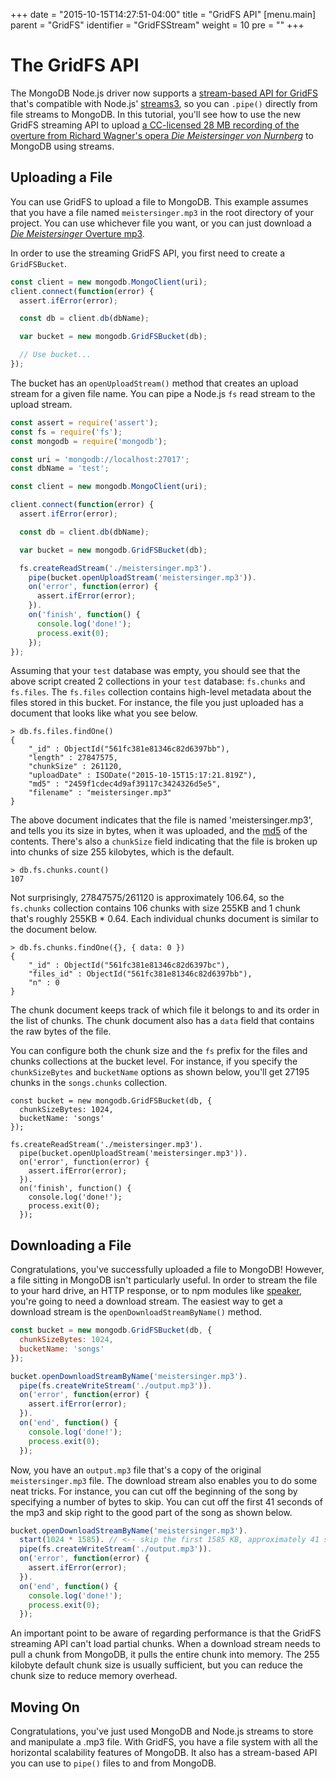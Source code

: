 +++
date = "2015-10-15T14:27:51-04:00"
title = "GridFS API"
[menu.main]
  parent = "GridFS"
  identifier = "GridFSStream"
  weight = 10
  pre = "<i class='fa'></i>"
+++

# The GridFS API

The MongoDB Node.js driver now supports a
[stream-based API for GridFS](https://github.com/mongodb/specifications/blob/master/source/gridfs/gridfs-spec.rst)
that's compatible with Node.js'
[streams3](https://strongloop.com/strongblog/whats-new-io-js-beta-streams3/), so you can `.pipe()` directly from file streams to MongoDB. In
this tutorial, you'll see how to use the new GridFS streaming API to upload
[a CC-licensed 28 MB recording of the overture from Richard Wagner's opera *Die Meistersinger von Nurnberg*](https://musopen.org/music/213/richard-wagner/die-meistersinger-von-nurnberg-overture/)
to MongoDB using streams.

Uploading a File
----------------

You can use GridFS to upload a file to MongoDB. This example
assumes that you have a file named `meistersinger.mp3` in the
root directory of your project. You can use whichever file you want, or you
can just download a [*Die Meistersinger* Overture mp3](https://musopen.org/music/213/richard-wagner/die-meistersinger-von-nurnberg-overture/).

In order to use the streaming GridFS API, you first need to create
a `GridFSBucket`.

```javascript
const client = new mongodb.MongoClient(uri);
client.connect(function(error) {
  assert.ifError(error);

  const db = client.db(dbName);

  var bucket = new mongodb.GridFSBucket(db);

  // Use bucket...
});
```

The bucket has an
`openUploadStream()` method that creates an upload stream for a given
file name. You can pipe a Node.js `fs` read stream to the
upload stream.

```js
const assert = require('assert');
const fs = require('fs');
const mongodb = require('mongodb');

const uri = 'mongodb://localhost:27017';
const dbName = 'test';

const client = new mongodb.MongoClient(uri);

client.connect(function(error) {
  assert.ifError(error);

  const db = client.db(dbName);

  var bucket = new mongodb.GridFSBucket(db);

  fs.createReadStream('./meistersinger.mp3').
    pipe(bucket.openUploadStream('meistersinger.mp3')).
    on('error', function(error) {
      assert.ifError(error);
    }).
    on('finish', function() {
      console.log('done!');
      process.exit(0);
    });
});
```

Assuming that your `test` database was empty, you should see that the above
script created 2 collections in your `test` database: `fs.chunks` and
`fs.files`. The `fs.files` collection contains high-level metadata about
the files stored in this bucket. For instance, the file you just uploaded
has a document that looks like what you see below.

```
> db.fs.files.findOne()
{
	"_id" : ObjectId("561fc381e81346c82d6397bb"),
	"length" : 27847575,
	"chunkSize" : 261120,
	"uploadDate" : ISODate("2015-10-15T15:17:21.819Z"),
	"md5" : "2459f1cdec4d9af39117c3424326d5e5",
	"filename" : "meistersinger.mp3"
}
```

The above document indicates that the file is named 'meistersinger.mp3', and tells
you its size in bytes, when it was uploaded, and the
[md5](https://en.wikipedia.org/wiki/MD5) of the contents. There's also a
`chunkSize` field indicating that the file is
broken up into chunks of size 255 kilobytes, which is the
default.

```
> db.fs.chunks.count()
107
```

Not surprisingly, 27847575/261120 is approximately 106.64, so the `fs.chunks`
collection contains 106 chunks with size 255KB and 1 chunk that's roughly
255KB * 0.64. Each individual chunks document is similar to the document below.

```
> db.fs.chunks.findOne({}, { data: 0 })
{
	"_id" : ObjectId("561fc381e81346c82d6397bc"),
	"files_id" : ObjectId("561fc381e81346c82d6397bb"),
	"n" : 0
}
```

The chunk document keeps track of which file it belongs to and its order in
the list of chunks. The chunk document also has a `data` field that contains
the raw bytes of the file.

You can configure both the chunk size and the `fs` prefix for the files and
chunks collections at the bucket level. For instance, if you specify the
`chunkSizeBytes` and `bucketName` options as shown below, you'll get
27195 chunks in the `songs.chunks` collection.

```
const bucket = new mongodb.GridFSBucket(db, {
  chunkSizeBytes: 1024,
  bucketName: 'songs'
});

fs.createReadStream('./meistersinger.mp3').
  pipe(bucket.openUploadStream('meistersinger.mp3')).
  on('error', function(error) {
    assert.ifError(error);
  }).
  on('finish', function() {
    console.log('done!');
    process.exit(0);
  });
```

Downloading a File
------------------

Congratulations, you've successfully uploaded a file to MongoDB! However,
a file sitting in MongoDB isn't particularly useful. In order to stream the
file to your hard drive, an HTTP response, or to npm modules like
[speaker](https://www.npmjs.com/package/speaker), you're going to need
a download stream. The easiest way to get a download stream is
the `openDownloadStreamByName()` method.

```js
const bucket = new mongodb.GridFSBucket(db, {
  chunkSizeBytes: 1024,
  bucketName: 'songs'
});

bucket.openDownloadStreamByName('meistersinger.mp3').
  pipe(fs.createWriteStream('./output.mp3')).
  on('error', function(error) {
    assert.ifError(error);
  }).
  on('end', function() {
    console.log('done!');
    process.exit(0);
  });
```

Now, you have an `output.mp3` file that's a copy of the original
`meistersinger.mp3` file. The download stream also enables you to do some
neat tricks. For instance, you can cut off the beginning of the song by
specifying a number of bytes to skip. You can cut off the first 41 seconds of
the mp3 and skip right to the good part of the song as shown below.

```js
bucket.openDownloadStreamByName('meistersinger.mp3').
  start(1024 * 1585). // <-- skip the first 1585 KB, approximately 41 seconds
  pipe(fs.createWriteStream('./output.mp3')).
  on('error', function(error) {
    assert.ifError(error);
  }).
  on('end', function() {
    console.log('done!');
    process.exit(0);
  });
```

An important point to be aware of regarding performance is that the GridFS
streaming API can't load partial chunks. When a download stream needs to pull a
chunk from MongoDB, it pulls the entire chunk into memory. The 255 kilobyte default
chunk size is usually sufficient, but you can reduce the chunk size to reduce
memory overhead.

Moving On
---------

Congratulations, you've just used MongoDB and Node.js streams to store and
manipulate a .mp3 file. With GridFS, you have a file system with all the
horizontal scalability features of MongoDB. It also has a stream-based
API you can use to `pipe()` files to and from MongoDB.
